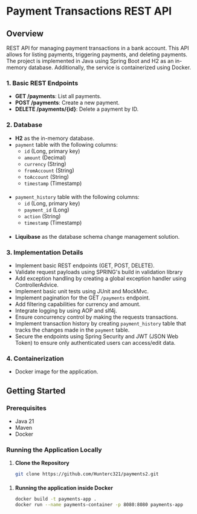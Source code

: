 # Payment Transactions REST API

## Overview
REST API for managing payment transactions in a bank account. This API allows for listing payments, triggering payments, and deleting payments. The project is implemented in Java using Spring Boot and H2 as an in-memory database. Additionally, the service is containerized using Docker.

### 1. Basic REST Endpoints
- **GET /payments**: List all payments.
- **POST /payments**: Create a new payment.
- **DELETE /payments/{id}**: Delete a payment by ID.

### 2. Database
-  **H2** as the in-memory database.
- `payment` table with the following columns:
    - `id` (Long, primary key)
    - `amount` (Decimal)
    - `currency` (String)
    - `fromAccount` (String)
    - `toAccount` (String)
    - `timestamp` (Timestamp)
  ####
- `payment_history` table with the following columns:
    - `id` (Long, primary key)
    - `payment_id` (Long)
    - `action` (String)
    - `timestamp` (Timestamp)
  ####
-  **Liquibase** as the database schema change management solution.
  


### 3. Implementation Details
-  Implement basic REST endpoints (GET, POST, DELETE).
-  Validate request payloads using SPRING's build in validation library
- Add exception handling by creating a global exception handler using ControllerAdvice.
- Implement basic unit tests using JUnit and MockMvc.
- Implement pagination for the GET `/payments` endpoint.
- Add filtering capabilities for  currency and amount.
- Integrate logging by using AOP and slf4j.
- Ensure concurrency control by making the requests transactions.
- Implement transaction history by creating `payment_history` table that tracks the changes made in the `payment` table.
- Secure the endpoints using Spring Security and JWT (JSON Web Token) to ensure only authenticated users can access/edit data.

### 4. Containerization
- Docker image for the application.

## Getting Started

### Prerequisites
- Java 21
- Maven
- Docker

### Running the Application Locally

1. **Clone the Repository**
   ```bash
   git clone https://github.com/Hunterc321/payments2.git
####
1. **Running the application inside Docker**
    ```bash
   docker build -t payments-app .
    docker run --name payments-container -p 8080:8080 payments-app

